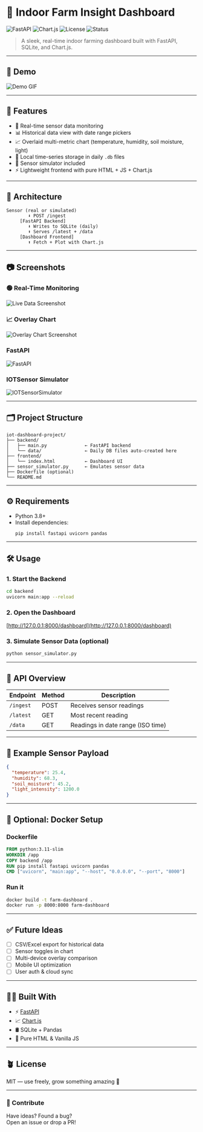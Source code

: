 
# 🌿 Indoor Farm Insight Dashboard

![FastAPI](https://img.shields.io/badge/FastAPI-🚀-brightgreen)
![Chart.js](https://img.shields.io/badge/Chart.js-📈-orange)
![License](https://img.shields.io/badge/license-MIT-blue)
![Status](https://img.shields.io/badge/status-Active-success)

> A sleek, real-time indoor farming dashboard built with FastAPI, SQLite, and Chart.js.

---

## 🎥 Demo

![Demo GIF](assets/Screenshot(307)...PNG)  


---

## 🚀 Features

- 📡 Real-time sensor data monitoring
- 📊 Historical data view with date range pickers
- 📈 Overlaid multi-metric chart (temperature, humidity, soil moisture, light)
- 💾 Local time-series storage in daily `.db` files
- 🧪 Sensor simulator included
- ⚡ Lightweight frontend with pure HTML + JS + Chart.js

---

## 🧠 Architecture

```
Sensor (real or simulated)
        ⬇️ POST /ingest
     [FastAPI Backend]
        ⬇️ Writes to SQLite (daily)
        ⬆️ Serves /latest + /data
     [Dashboard Frontend]
        ⬆️ Fetch + Plot with Chart.js
```

---

## 📷 Screenshots

### 🟢 Real-Time Monitoring  
![Live Data Screenshot](assets/Screenshot(307)...PNG)

### 📈 Overlay Chart  
![Overlay Chart Screenshot](assets/Screenshot(309)...PNG)

### FastAPI
![FastAPI](assets/Screenshot(311)...PNG)

### IOTSensor Simulator
![IOTSensorSimulator](assets/Screenshot(310)...PNG)

---

## 🗂️ Project Structure

```
iot-dashboard-project/
├── backend/
│   ├── main.py              ← FastAPI backend
│   └── data/                ← Daily DB files auto-created here
├── frontend/
│   └── index.html           ← Dashboard UI
├── sensor_simulator.py      ← Emulates sensor data
├── Dockerfile (optional)
└── README.md
```

---

## ⚙️ Requirements

- Python 3.8+
- Install dependencies:
  ```bash
  pip install fastapi uvicorn pandas
  ```

---

## 🛠️ Usage

### 1. Start the Backend
```bash
cd backend
uvicorn main:app --reload
```

### 2. Open the Dashboard  
[http://127.0.0.1:8000/dashboard](http://127.0.0.1:8000/dashboard)

### 3. Simulate Sensor Data (optional)
```bash
python sensor_simulator.py
```

---

## 📑 API Overview

| Endpoint       | Method | Description                       |
|----------------|--------|-----------------------------------|
| `/ingest`      | POST   | Receives sensor readings          |
| `/latest`      | GET    | Most recent reading               |
| `/data`        | GET    | Readings in date range (ISO time) |

---

## 🧪 Example Sensor Payload

```json
{
  "temperature": 25.4,
  "humidity": 68.3,
  "soil_moisture": 45.2,
  "light_intensity": 1200.0
}
```

---

## 🐳 Optional: Docker Setup

### Dockerfile
```dockerfile
FROM python:3.11-slim
WORKDIR /app
COPY backend /app
RUN pip install fastapi uvicorn pandas
CMD ["uvicorn", "main:app", "--host", "0.0.0.0", "--port", "8000"]
```

### Run it
```bash
docker build -t farm-dashboard .
docker run -p 8000:8000 farm-dashboard
```

---

## ✅ Future Ideas

- [ ] CSV/Excel export for historical data
- [ ] Sensor toggles in chart
- [ ] Multi-device overlay comparison
- [ ] Mobile UI optimization
- [ ] User auth & cloud sync

---

## 👨‍🔬 Built With

- ⚡ [FastAPI](https://fastapi.tiangolo.com/)
- 📈 [Chart.js](https://www.chartjs.org/)
- 🛢️ SQLite + Pandas
- 🧠 Pure HTML & Vanilla JS

---

## 🪴 License

MIT — use freely, grow something amazing 🌱

---

### 🤝 Contribute

Have ideas? Found a bug?  
Open an issue or drop a PR!

